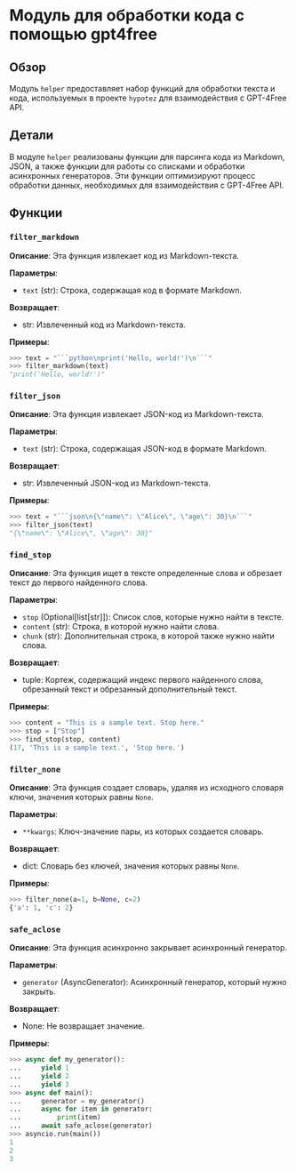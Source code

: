 # Модуль для обработки кода с помощью gpt4free

## Обзор

Модуль `helper` предоставляет набор функций для обработки текста и кода, используемых в проекте `hypotez` для взаимодействия с GPT-4Free API.

## Детали

В модуле `helper` реализованы функции для парсинга кода из Markdown, JSON, а также функции для работы со списками и обработки асинхронных генераторов. Эти функции оптимизируют процесс обработки данных, необходимых для взаимодействия с GPT-4Free API.

## Функции

### `filter_markdown`

**Описание**: Эта функция извлекает код из Markdown-текста.

**Параметры**:

- `text` (str): Строка, содержащая код в формате Markdown.

**Возвращает**:

- str: Извлеченный код из Markdown-текста.

**Примеры**:

```python
>>> text = "```python\nprint('Hello, world!')\n```"
>>> filter_markdown(text)
"print('Hello, world!')"
```

### `filter_json`

**Описание**: Эта функция извлекает JSON-код из Markdown-текста.

**Параметры**:

- `text` (str): Строка, содержащая JSON-код в формате Markdown.

**Возвращает**:

- str: Извлеченный JSON-код из Markdown-текста.

**Примеры**:

```python
>>> text = "```json\n{\"name\": \"Alice\", \"age\": 30}\n```"
>>> filter_json(text)
"{\"name\": \"Alice\", \"age\": 30}"
```

### `find_stop`

**Описание**: Эта функция ищет в тексте определенные слова и обрезает текст до первого найденного слова.

**Параметры**:

- `stop` (Optional[list[str]]): Список слов, которые нужно найти в тексте.
- `content` (str): Строка, в которой нужно найти слова.
- `chunk` (str): Дополнительная строка, в которой также нужно найти слова.

**Возвращает**:

- tuple: Кортеж, содержащий индекс первого найденного слова, обрезанный текст и обрезанный дополнительный текст.

**Примеры**:

```python
>>> content = "This is a sample text. Stop here."
>>> stop = ["Stop"]
>>> find_stop(stop, content)
(17, 'This is a sample text.', 'Stop here.')
```

### `filter_none`

**Описание**: Эта функция создает словарь, удаляя из исходного словаря ключи, значения которых равны `None`.

**Параметры**:

- `**kwargs`: Ключ-значение пары, из которых создается словарь.

**Возвращает**:

- dict: Словарь без ключей, значения которых равны `None`.

**Примеры**:

```python
>>> filter_none(a=1, b=None, c=2)
{'a': 1, 'c': 2}
```

### `safe_aclose`

**Описание**: Эта функция асинхронно закрывает асинхронный генератор.

**Параметры**:

- `generator` (AsyncGenerator): Асинхронный генератор, который нужно закрыть.

**Возвращает**:

- None: Не возвращает значение.

**Примеры**:

```python
>>> async def my_generator():
...     yield 1
...     yield 2
...     yield 3
>>> async def main():
...     generator = my_generator()
...     async for item in generator:
...         print(item)
...     await safe_aclose(generator)
>>> asyncio.run(main())
1
2
3
```